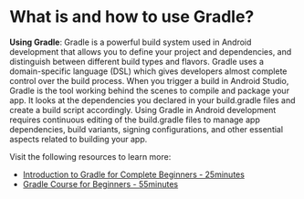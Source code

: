 # What is and how to use Gradle?

**Using Gradle**: Gradle is a powerful build system used in Android development that allows you to define your project and dependencies, and distinguish between different build types and flavors. Gradle uses a domain-specific language (DSL) which gives developers almost complete control over the build process. When you trigger a build in Android Studio, Gradle is the tool working behind the scenes to compile and package your app. It looks at the dependencies you declared in your build.gradle files and create a build script accordingly. Using Gradle in Android development requires continuous editing of the build.gradle files to manage app dependencies, build variants, signing configurations, and other essential aspects related to building your app. 

Visit the following resources to learn more:

- [Introduction to Gradle for Complete Beginners - 25minutes](https://youtu.be/-dtcEMLNmn0?si=NuIP-3wNpUrxfTxA)
- [Gradle Course for Beginners - 55minutes](https://www.youtube.com/watch?v=R6Z-Sxb837I)

